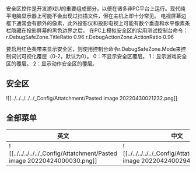 安全区控件是开发游戏U的重要组成部分，以便在诸多非PC平台上运行。现代纯平电脑显示器上可能不会出现过扫描文件，但在主机上却十分常见。
电视屏幕边框下通常会有额外的像素，此外投影仪和投影电视上可能有数个垂直和水平像素条栏隐藏在投影屏幕的黑色边界之后。
在PC上模拟安全区的实用测试控制台命令：
r.DebugSafeZone.TitleRatio 0.96
r.DebugActionZone.ActionRatio 0.96

要启用红色条带来显示安全区，则使用控制台命令r.DebugSafeZone.Mode来控制词试可视化覆层（0-2，默认为0）。
0：不显示安全区覆层。
1：显示游戏安全区的覆层。
2：显示动作安全区的覆层。

## 安全区


![[../../../../../_Config/Attatchment/Pasted image 20220430021232.png]]

## 全部菜单

| 英文 | 中文 |
| ---- | ---- |
| ![[../../../../../_Config/Attatchment/Pasted image 20220424000030.png]] | ![[../../../../../_Config/Attatchment/Pasted image 20220424002946.png]] |
